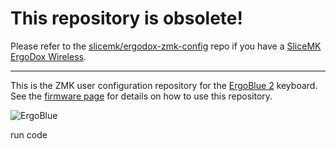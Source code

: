 # This repository is obsolete!

Please refer to the
[slicemk/ergodox-zmk-config](https://github.com/slicemk/ergodox-zmk-config) repo
if you have a [SliceMK ErgoDox
Wireless](https://www.slicemk.com/pages/ergodox-wireless).

---

This is the ZMK user configuration repository for the [ErgoBlue
2](https://www.xudongz.com/blog/2020/ergoblue/) keyboard. See the [firmware
page](https://www.xudongz.com/blog/2020/ergoblue/firmware/) for details on how
to use this repository.

![ErgoBlue](https://www.xudongz.com/static/76a5f4faa62d0df6e89cb0ae961933d00e0cc8f938ff655ce5fdb1194d4cc747.jpg)

run code
